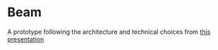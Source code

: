 # Beam

A prototype following the architecture and technical choices from [this presentation](
https://docs.google.com/presentation/d/1S9ocjw_HmsmjcOwFTDEEL92fIlhc7iNbqAuSY5K-dig/edit#slide=id.g532f481722_0_5)
